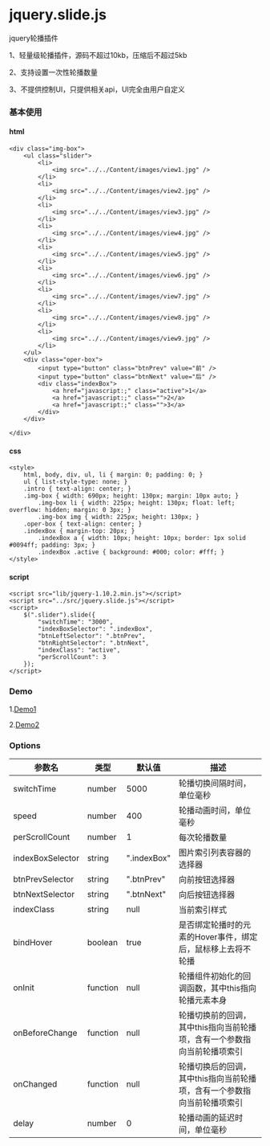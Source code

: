 # jquery.slide.js
jquery轮播插件

1、轻量级轮播插件，源码不超过10kb，压缩后不超过5kb

2、支持设置一次性轮播数量

3、不提供控制UI，只提供相关api，UI完全由用户自定义


### 基本使用
#### html
```
<div class="img-box">
    <ul class="slider">
        <li>
            <img src="../../Content/images/view1.jpg" />
        </li>
        <li>
            <img src="../../Content/images/view2.jpg" />
        </li>
        <li>
            <img src="../../Content/images/view3.jpg" />
        </li>
        <li>
            <img src="../../Content/images/view4.jpg" />
        </li>
        <li>
            <img src="../../Content/images/view5.jpg" />
        </li>
        <li>
            <img src="../../Content/images/view6.jpg" />
        </li>
        <li>
            <img src="../../Content/images/view7.jpg" />
        </li>
        <li>
            <img src="../../Content/images/view8.jpg" />
        </li>
        <li>
            <img src="../../Content/images/view9.jpg" />
        </li>
    </ul>
    <div class="oper-box">
        <input type="button" class="btnPrev" value="前" />
        <input type="button" class="btnNext" value="后" />
        <div class="indexBox">
            <a href="javascript:;" class="active">1</a>
            <a href="javascript:;" class="">2</a>
            <a href="javascript:;" class="">3</a>
        </div>
    </div>

</div>
```

#### css
```
<style>
    html, body, div, ul, li { margin: 0; padding: 0; }
    ul { list-style-type: none; }
    .intro { text-align: center; }
    .img-box { width: 690px; height: 130px; margin: 10px auto; }
        .img-box li { width: 225px; height: 130px; float: left; overflow: hidden; margin: 0 3px; }
        .img-box img { width: 225px; height: 130px; }
    .oper-box { text-align: center; }
    .indexBox { margin-top: 20px; }
        .indexBox a { width: 10px; height: 10px; border: 1px solid #0094ff; padding: 3px; }
        .indexBox .active { background: #000; color: #fff; }
</style>
```

#### script
```
<script src="lib/jquery-1.10.2.min.js"></script>
<script src="../src/jquery.slide.js"></script>
<script>
    $(".slider").slide({
        "switchTime": "3000",
        "indexBoxSelector": ".indexBox",
        "btnLeftSelector": ".btnPrev",
        "btnRightSelector": ".btnNext",
        "indexClass": "active",
        "perScrollCount": 3
    });
</script>
```
### Demo

1.<a href="http://luopq.com/demo/slide/examples/index.html" target="_blank">Demo1</a>

2.<a href="http://luopq.com/demo/osum/index.html" target="_blank">Demo2</a>


### Options
| 参数名 | 类型 | 默认值 | 描述 |
| ----  | ---- | ----- | ----|
|switchTime| number|5000|轮播切换间隔时间，单位毫秒|
|speed|number| 400 | 轮播动画时间，单位毫秒|
|perScrollCount|number|1|每次轮播数量|
|indexBoxSelector|string|".indexBox"|图片索引列表容器的选择器|
|btnPrevSelector|string|".btnPrev"|向前按钮选择器|
|btnNextSelector|string|".btnNext"|向后按钮选择器|
|indexClass|string|null|当前索引样式|
|bindHover|boolean|true|是否绑定轮播时的元素的Hover事件，绑定后，鼠标移上去将不轮播|
|onInit|function|null|轮播组件初始化的回调函数，其中this指向轮播元素本身|
|onBeforeChange|function|null|轮播切换前的回调，其中this指向当前轮播项，含有一个参数指向当前轮播项索引|
|onChanged|function|null|轮播切换后的回调，其中this指向当前轮播项，含有一个参数指向当前轮播项索引|
|delay|number|0|轮播动画的延迟时间，单位毫秒|